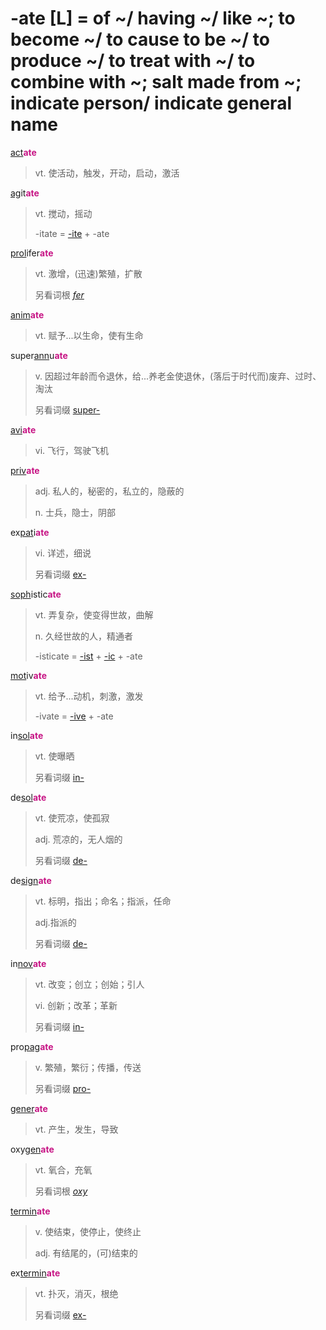 # -ate [L] = of ~/ having ~/ like ~; to become ~/ to cause to be ~/ to produce ~/ to treat with ~/ to combine with ~; salt made from ~; indicate person/ indicate general name

[act](_act_.md)<b style="color: #C71585;">ate</b>
> vt. 使活动，触发，开动，启动，激活

[ag](_ag_.md)it<b style="color: #C71585;">ate</b>
> vt. 搅动，摇动
>
> -itate = [-ite](-ite.md) + -ate

[prol](_prol_.md)ifer<b style="color: #C71585;">ate</b>
> vt. 激增，(迅速)繁殖，扩散
>
> 另看词根 [_fer_](_fer_.md)

[anim](_anim_.md)<b style="color: #C71585;">ate</b>
> vt. 赋予...以生命，使有生命

super[ann](_ann_.md)u<b style="color: #C71585;">ate</b>
> v. 因超过年龄而令退休，给...养老金使退休，(落后于时代而)废弃、过时、淘汰
>
> 另看词缀 [super-](super-.md)

[avi](_avi_.md)<b style="color: #C71585;">ate</b>
> vi. 飞行，驾驶飞机

[priv](_priv_.md)<b style="color: #C71585;">ate</b>
> adj. 私人的，秘密的，私立的，隐蔽的
>
> n. 士兵，隐士，阴部

ex[pat](_pat_.1.md)i<b style="color: #C71585;">ate</b>
> vi. 详述，细说
>
> 另看词缀 [ex-](ex-.md)

[soph](_soph_.md)istic<b style="color: #C71585;">ate</b>
> vt. 弄复杂，使变得世故，曲解
>
> n. 久经世故的人，精通者
>
> -isticate = [-ist](-ist.md) + [-ic](-ic.md) + -ate

[mot](_mov_.md)iv<b style="color: #C71585;">ate</b>
> vt. 给予...动机，刺激，激发
>
> -ivate = [-ive](-ive.md) + -ate

in[sol](_sol_.md)<b style="color: #C71585;">ate</b>
> vt. 使曝晒
>
> 另看词缀 [in-](in-.2.md)

de[sol](_sol_.md)<b style="color: #C71585;">ate</b>
> vt. 使荒凉，使孤寂
>
> adj. 荒凉的，无人烟的
>
> 另看词缀 [de-](de-.md)

de[sign](_sign_.md)<b style="color: #C71585;">ate</b>
> vt. 标明，指出；命名；指派，任命
>
> adj.指派的
>
> 另看词缀 [de-](de-.md)

in[nov](_nov_.md)<b style="color: #C71585;">ate</b>
> vt. 改变；创立；创始；引人
>
> vi. 创新；改革；革新
>
> 另看词缀 [in-](in-.2.md)

pro[pag](_pact_.md)<b style="color: #C71585;">ate</b>
> v. 繁殖，繁衍；传播，传送
>
> 另看词缀 [pro-](pro-.md)

[gener](_gen_.md)<b style="color: #C71585;">ate</b>
> vt. 产生，发生，导致

oxy[gen](_gen_.md)<b style="color: #C71585;">ate</b>
> vt. 氧合，充氧
>
> 另看词根 [_oxy_](_oxy_.md)

[termin](_term_.md)<b style="color: #C71585;">ate</b>
> v. 使结束，使停止，使终止
>
> adj. 有结尾的，(可)结束的

ex[termin](_term_.md)<b style="color: #C71585;">ate</b>
> vt. 扑灭，消灭，根绝
>
> 另看词缀 [ex-](ex-.md)